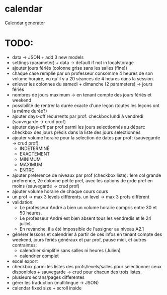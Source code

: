 # calendar

Calendar generator

# TODO:

- data -> JSON + add 3 new models
- settings (parameter) + data -> default if not in localstorage
- ajouter jours fériés (colonne grise sans les salles (fine))
- chaque case remplie par un professeur consomme 4 heures de son volume horaire, vu qu'il y a 20 séances de 4 heures dans la session.
- enlever les colonnes du samedi + dimanche (2 parameters) -> jours fériés
- nombres de jours maximum -> en tenant compte des jours fériés et weekend
- possibilité de rentrer la durée exacte d'une leçon (toutes les leçons ont la même durée?)
- ajouter days-off récurrents par prof: checkbox lundi à vendredi (sauvegarde -> crud prof)
- ajouter days-off par prof parmi les jours selectionnés au départ: checkbox des jours précis dans la liste des jours selectionnés
- ajouter volume horaire pour la selection de dates par prof: (sauvegarde -> crud prof)
  - INDÉTERMINÉ
  - EXACTEMENT
  - MINIMUM
  - MAXIMUM
  - ENTRE
- ajouter preference de niveaux par prof (checkbox liste): 1ere col grande preference, 2e colonne petite pref, avec les options de grde pref en moins (sauvegarde -> crud prof)
- ajouter volume horaire de chaque cours cours
- un prof -> max 3 levels différents. un level -> max 3 profs différent
- validation:
  - Le professeur André a bien un volume horaire compris entre 30 et 50 heures.
  - Le professeur André est bien absent tous les vendredis et le 24 juillet.
  - En revanche, il a été impossible de l'assigner au niveau A2.1
- générer lessons et calendrier à partir de ces infos en tenant compte des weekend, jours fériés généraux et par prof, pause midi, et autres contraintes:
  - calendrier simplifié sans salles ni heures (Julien)
  - calendrier complet
- excel export
- checkbox parmi les listes des profs/levels/salles pour selectionner ceux disponibles + sauvegarde -> crud pour chacun des trois listes.
- plusieurs ecrans/pages differentes
- gérer les traduction (multilingue -> JSON)
- calendar fixed size + scroll inside
